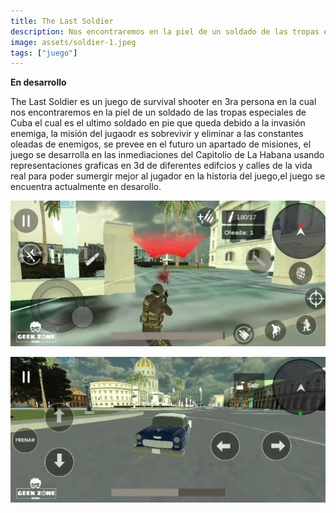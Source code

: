 ```yaml
---
title: The Last Soldier
description: Nos encontraremos en la piel de un soldado de las tropas especiales de Cuba.
image: assets/soldier-1.jpeg
tags: ["juego"]
---
```


**En desarrollo**

The Last Soldier es un juego de survival shooter en 3ra persona en la cual nos encontraremos en la piel de un soldado de las tropas especiales de Cuba el cual es el ultimo soldado en pie que queda debido a la invasión enemiga, la misión del jugaodr es sobrevivir y eliminar a las constantes oleadas de enemigos, se prevee en el futuro un apartado de misiones, el juego se desarrolla en las inmediaciones del Capitolio de La Habana usando representaciones graficas en 3d de diferentes edifcios y calles de la vida real para poder sumergir mejor al jugador en la historia del juego,el juego se encuentra actualmente en desarollo.

![screenshot](assets/soldier-2.jpeg)

![screenshot](assets/soldier-3.jpeg)
